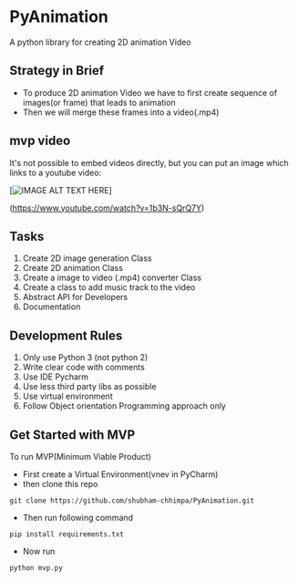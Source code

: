 # PyAnimation

A python library for creating 2D  animation Video

## Strategy in Brief

* To produce 2D animation Video we have to first create sequence of images(or frame) that leads to animation
* Then we will merge these frames into a video(.mp4)

## mvp video

It's not possible to embed videos directly, but you can put an image which links to a youtube video:

[![IMAGE ALT TEXT HERE](https://img.youtube.com/vi/1b3N-sQrQ7Y/0.jpg)]

(https://www.youtube.com/watch?v=1b3N-sQrQ7Y)


## Tasks

 1. Create 2D image generation Class
 2. Create 2D animation Class
 3. Create a image to video (.mp4) converter Class
 4. Create a class to add music track to the video
 5. Abstract API for Developers
 6. Documentation

## Development Rules
1. Only use Python 3 (not python 2)
2. Write clear code with comments
3. Use IDE Pycharm
4. Use less third party libs as possible
5. Use virtual environment
6. Follow Object orientation Programming approach only

## Get Started with MVP
To run MVP(Minimum Viable Product)
* First create a Virtual Environment(vnev in PyCharm)
* then clone this repo
```
git clone https://github.com/shubham-chhimpa/PyAnimation.git
```
* Then run following command
```
pip install requirements.txt
```
* Now run 
```
python mvp.py
```
